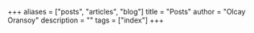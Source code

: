 +++
aliases = ["posts", "articles", "blog"]
title = "Posts"
author = "Olcay Oransoy"
description = ""
tags = ["index"]
+++
